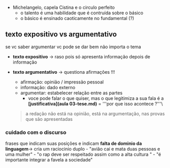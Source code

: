 
- Michelangelo, capela Cistina e o circulo perfeito 
	- o talento é uma habilidade que é contruída sobre o básico 
	- o básico é ensinado caoticamente no fundamental (?)

## texto expositivo vs argumentativo 
 se vc saber argumentar vc pode se dar bem não importa o tema 
-	**texto expositivo** -> raso pois só apresenta informação depois de informação 
- **texto argumentativo** -> questiona afirmações !!!
	- afirmação: opinião / impressão pessoal 
	- informação: dado externo 
	- argumentar: estabelecer relação entre as partes 
		- voce pode falar o que quiser, mas o que legitimiza a sua fala é a **[justificativa](aula 03-tese.md)** = '''por que isso acontece ?'''\
	
	> a redação não está na opinião, está na argumentação, nas provas que são apresentadas
			
### cuidado com o discurso 
frases que indicam suas posições e indicam **falta de dominio da linguagem**-> cria um raciocinio duplo 
	- "avião cai e mata duas pessoas e uma mulher"
	- "o rap deve ser respeitado assim como a alta cultura "
	- "é importante integrar a favela a sociedade"
